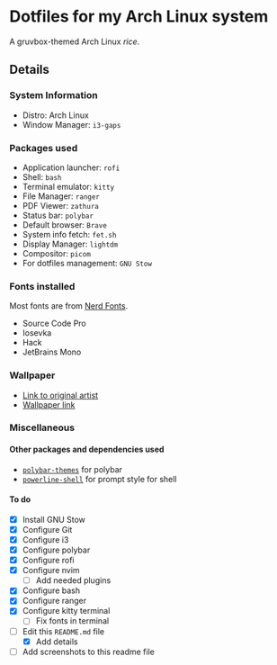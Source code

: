 # Dotfiles for my Arch Linux system
A gruvbox-themed Arch Linux *rice*.

## Details
### System Information
- Distro: Arch Linux
- Window Manager: `i3-gaps`

### Packages used
- Application launcher: `rofi`
- Shell: `bash`
- Terminal emulator: `kitty`
- File Manager: `ranger`
- PDF Viewer: `zathura`
- Status bar: `polybar`
- Default browser: `Brave`
- System info fetch: `fet.sh`
- Display Manager: `lightdm`
- Compositor: `picom`
- For dotfiles management: `GNU Stow`

### Fonts installed
Most fonts are from [Nerd Fonts](https://github.com/ryanoasis/nerd-fonts).
- Source Code Pro
- Iosevka
- Hack
- JetBrains Mono

### Wallpaper
- [Link to original artist](https://www.artstation.com/gharly)
- [Wallpaper link](https://imgur.com/a/pua0dYx)

### Miscellaneous
#### Other packages and dependencies used
- [`polybar-themes`](https://github.com/adi1090x/polybar-themes) for polybar
- [`powerline-shell`](https://github.com/b-ryan/powerline-shell) for prompt style for shell

#### To do
- [x] Install GNU Stow
- [x] Configure Git
- [x] Configure i3
- [x] Configure polybar
- [x] Configure rofi
- [x] Configure nvim
    - [ ] Add needed plugins
- [x] Configure bash
- [x] Configure ranger
- [x] Configure kitty terminal
    - [ ] Fix fonts in terminal
- [ ] Edit this `README.md` file
    - [x] Add details
- [ ] Add screenshots to this readme file
